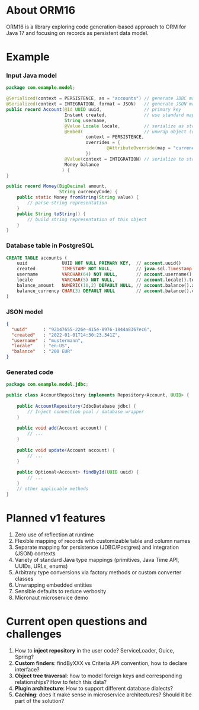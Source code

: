 # About ORM16
ORM16 is a library exploring code generation-based approach to ORM for Java 17 and focusing on records as persistent data model.

# Example

### Input Java model
```java
package com.example.model;

@Serialized(context = PERSISTENCE, as = "accounts") // generate JDBC mapping
@Serialized(context = INTEGRATION, format = JSON)   // generate JSON mapping
public record Account(@Id UUID uuid,                // primary key
                      Instant created,              // use standard mapping to TIMESTAMP
                      String username,
                      @Value Locale locale,         // serialize as string value
                      @Embed(                       // unwrap object (only in database)
                              context = PERSISTENCE, 
                              overrides = {
                                      @AttributeOverride(map = "currencyCode", to = "currency")
                              }) 
                      @Value(context = INTEGRATION) // serialize to string (only in JSON) 
                      Money balance             
                     ) {
}

public record Money(BigDecimal amount,
                    String currencyCode) {
    public static Money fromString(String value) {
        // parse string representation 
    }
    public String toString() {
        // build string representation of this object
    }
}
```

### Database table in PostgreSQL
```sql
CREATE TABLE accounts (
    uuid             UUID NOT NULL PRIMARY KEY,  // account.uuid()
    created          TIMESTAMP NOT NULL,         // java.sql.Timestamp.from(account.created())
    username         VARCHAR(64) NOT NULL,       // account.username()
    locale           VARCHAR(5) NOT NULL,        // account.locale().toString()
    balance_amount   NUMERIC(10,2) DEFAULT NULL, // account.balance().amount()
    balance_currency CHAR(3) DEFAULT NULL        // account.balance().currencyCode()
)
```
### JSON model
```json
{
  "uuid"      : "92147655-226e-415e-8976-1844a8367ec6",
  "created"   : "2022-01-01T14:30:23.341Z",
  "username"  : "mustermann", 
  "locale"    : "en-US",
  "balance"   : "200 EUR"
}
```

### Generated code
```java
package com.example.model.jdbc;

public class AccountRepository implements Repository<Account, UUID> {
    
    public AccountRepository(JdbcDatabase jdbc) {
        // Inject connection pool / database wrapper
    }
    
    public void add(Account account) {
        // ...
    }
    
    public void update(Account account) {
        // ...
    }
    
    public Optional<Account> findById(UUID uuid) { 
        // ...
    }
    // other applicable methods
}

```

# Planned v1 features

1. Zero use of reflection at runtime
2. Flexible mapping of records with customizable table and column names
3. Separate mapping for persistence (JDBC/Postgres) and integration (JSON) contexts
4. Variety of standard Java type mappings (primitives, Java Time API, UUIDs, URLs, enums)
5. Arbitrary type conversions via factory methods or custom converter classes
6. Unwrapping embedded entities
7. Sensible defaults to reduce verbosity
8. Micronaut microservice demo

# Current open questions and challenges

1. How to **inject repository** in the user code? ServiceLoader, Guice, Spring?
2. **Custom finders**: findByXXX vs Criteria API convention, how to declare interface?
3. **Object tree traversal**: how to model foreign keys and corresponding relationships? How to fetch this data? 
4. **Plugin architecture**: How to support different database dialects?
5. **Caching**: does it make sense in microservice architectures? Should it be part of the solution? 